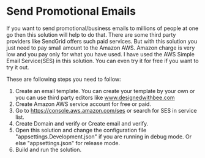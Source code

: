 # Send Promotional Emails
If you want to send promotional/business emails to millions of people at one go then this solution will help to do that. There are some third party providers like SendGrid offers such paid services. But with this solution you just need to pay small amount to the Amazon AWS. Amazon charge is very low and you pay only for what you have used.
I have used the AWS Simple Email Service(SES) in this solution. You can even try it for free if you want to try it out.

These are following steps you need to follow:
1. Create an email template. You can create your template by your own or you can use third party editors like www.designedwithbee.com
2. Create Amazon AWS service account for free or paid.
3. Go to https://console.aws.amazon.com/ses or search for SES in service list.
4. Create Domain and verify or Create email and verify.
5. Open this solution and change the configuration file "appsettings.Development.json" if you are running in debug mode. Or else "appsettings.json" for release mode.
6. Build and run the solution.
